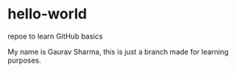 # hello-world
  repoe to learn GitHub basics

My name is Gaurav Sharma, this is just a branch made for learning purposes.
